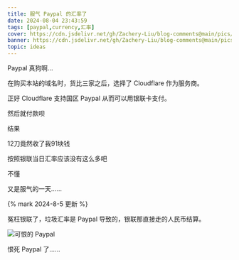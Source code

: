 ```yaml
---
title: 服气 Paypal 的汇率了
date: 2024-08-04 23:43:59
tags: [paypal,currency,汇率]
cover: https://cdn.jsdelivr.net/gh/Zachery-Liu/blog-comments@main/pics/eric-prouzet-TZB-1vfImhY-unsplash%20(1).jpg
banner: https://cdn.jsdelivr.net/gh/Zachery-Liu/blog-comments@main/pics/eric-prouzet-TZB-1vfImhY-unsplash%20(1).jpg
topic: ideas
---
```


Paypal 真狗啊...

<!-- more -->

在购买本站的域名时，货比三家之后，选择了 Cloudflare 作为服务商。

正好 Cloudflare 支持国区 Paypal 从而可以用银联卡支付。

然后就付款呗

结果

12刀竟然收了我91块钱

按照银联当日汇率应该没有这么多吧

不懂

又是服气的一天......


{% mark 2024-8-5 更新 %}

冤枉银联了，垃圾汇率是 Paypal 导致的，银联那直接走的人民币结算。

![可恨的 Paypal](https://cdn.jsdelivr.net/gh/Zachery-Liu/blog-comments@main/pics/2024-08-05-11-12-44.png)

恨死 Paypal 了......